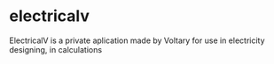 # electricalv
ElectricalV is a private aplication made by Voltary for use in electricity designing, in calculations
